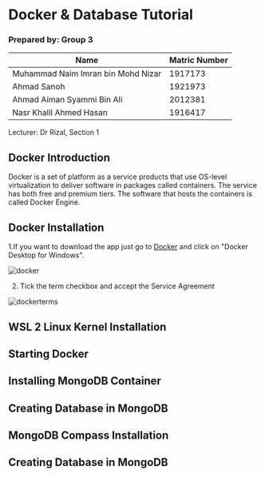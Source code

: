 # Docker & Database Tutorial
### Prepared by: Group 3
Name| Matric Number
------------ | -------------
Muhammad Naim Imran bin Mohd Nizar | 1917173
Ahmad Sanoh |  1921973
Ahmad Aiman Syammi Bin Ali | 2012381
Nasr Khalil Ahmed Hasan |  1916417

Lecturer: Dr Rizal, Section 1

## Docker Introduction
Docker is a set of platform as a service products that use OS-level virtualization to deliver software in packages called containers. The service has both free and premium tiers. The software that hosts the containers is called Docker Engine.

## Docker Installation
1.If you want to download the app just go to [Docker](https://docs.docker.com/desktop/windows/install/) and click on "Docker Desktop for Windows".

![docker](https://user-images.githubusercontent.com/76858112/174468652-24116d06-72e5-43c8-9dbe-4127086a4c38.png)

2. Tick the term checkbox and accept the Service Agreement

![dockerterms](https://user-images.githubusercontent.com/76858112/174468667-c809befa-c51e-42f2-95cb-c2e8a0a09122.png)


## WSL 2 Linux Kernel Installation 
## Starting Docker
## Installing MongoDB Container
## Creating Database in MongoDB
## MongoDB Compass Installation
## Creating Database in MongoDB
